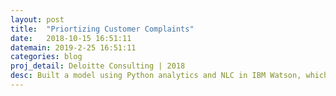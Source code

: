 ```yaml
---
layout: post
title:  "Priortizing Customer Complaints"
date:   2018-10-15 16:51:11
datemain: 2019-2-25 16:51:11
categories: blog
proj_detail: Deloitte Consulting | 2018
desc: Built a model using Python analytics and NLC in IBM Watson, which finds the severity of customer issue based on the combined scores of their complaint statement and the value of customer for the company, in order to determine the priority for resolving it.
---
```

